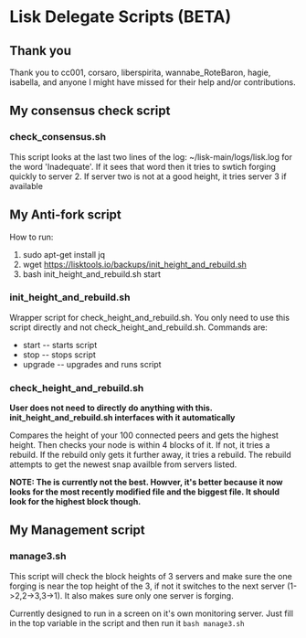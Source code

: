 # Lisk Delegate Scripts  (BETA)

## Thank you
Thank you to cc001, corsaro, liberspirita, wannabe_RoteBaron, hagie, isabella, and anyone I might have missed for their help and/or contributions.

## My consensus check script

### check_consensus.sh
This script looks at the last two lines of the log: ~/lisk-main/logs/lisk.log for the word 'Inadequate'.  If it sees that word then it tries to swtich forging quickly to server 2.  If server two is not at a good height, it tries server 3 if available

## My Anti-fork script

How to run:

1. sudo apt-get install jq
2. wget https://lisktools.io/backups/init_height_and_rebuild.sh
3. bash init_height_and_rebuild.sh start

### init_height_and_rebuild.sh
Wrapper script for check_height_and_rebuild.sh.  You only need to use this script directly and not check_height_and_rebuild.sh.  Commands are:
* start         -- starts script
* stop          -- stops script
* upgrade       -- upgrades and runs script

### check_height_and_rebuild.sh
**User does not need to directly do anything with this.  init_height_and_rebuild.sh interfaces with it automatically**

Compares the height of your 100 connected peers and gets the highest height.  Then checks your node is within 4 blocks of it.  If not, it tries a rebuild.  If the rebuild only gets it further away, it tries a rebuild.  The rebuild attempts to get the newest snap availble from servers listed. 

**NOTE: The is currently not the best.  Howver, it's better because it now looks for the most recently modified file and the biggest file.  It should look for the highest block though.**

## My Management script

### manage3.sh
This script will check the block heights of 3 servers and make sure the one forging is near the top height of the 3, if not it switches to the next server (1->2,2->3,3->1).  It also makes sure only one server is forging.

Currently designed to run in a screen on it's own monitoring server.  Just fill in the top variable in the script and then run it `bash manage3.sh`
